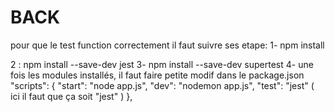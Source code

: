 # BACK

pour que le test function correctement  il faut suivre ses etape: 
1- npm install 

2 : npm install --save-dev jest
3- npm install --save-dev supertest
4- une fois les modules installés, il faut faire petite modif dans le package.json
  "scripts": {
    "start": "node app.js",
    "dev": "nodemon app.js",
    "test": "jest"  ( ici il faut que ça soit "jest" )
  },
